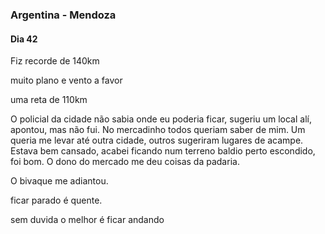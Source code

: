 ### Argentina - Mendoza

#### Dia 42

Fiz recorde de 140km

muito plano e vento a favor

uma reta de 110km

O policial da cidade não sabia onde eu poderia ficar, sugeriu um local alí, apontou, mas não fui.
No mercadinho todos queriam saber de mim.
Um queria me levar até outra cidade, outros sugeriram lugares de acampe.
Estava bem cansado, acabei ficando num terreno baldio perto escondido, foi bom.
O dono do mercado me deu coisas da padaria.

O bivaque me adiantou.

ficar parado é quente. 

sem duvida o melhor é ficar andando